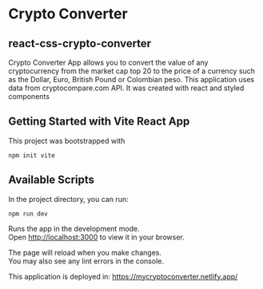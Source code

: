 # Crypto Converter

## react-css-crypto-converter

Crypto Converter App allows you to convert the value of any cryptocurrency from the market cap top 20 to the price of a currency such as the Dollar, Euro, British Pound or Colombian peso. This application uses data from cryptocompare.com API.
It was created with react and styled components

## Getting Started with Vite React App

This project was bootstrapped with

```
npm init vite
```

## Available Scripts

In the project directory, you can run:

```
npm run dev
```

Runs the app in the development mode.\
Open [http://localhost:3000](http://localhost:3000) to view it in your browser.

The page will reload when you make changes.\
You may also see any lint errors in the console.

This application is deployed in: https://mycryptoconverter.netlify.app/
